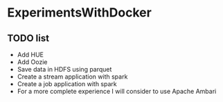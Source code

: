 # ExperimentsWithDocker
## TODO list

- Add HUE
- Add Oozie
- Save data in HDFS using parquet
- Create a stream application with spark
- Create a job application with spark
- For a more complete experience I will consider to use Apache Ambari
